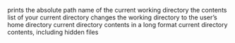 prints the absolute path name of the current working directory
the contents list of your current directory
changes the working directory to the user’s home directory
current directory contents in a long format
current directory contents, including hidden files

